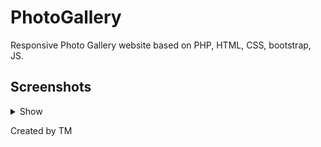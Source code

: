 # PhotoGallery
Responsive Photo Gallery website based on PHP, HTML, CSS, bootstrap, JS.

## Screenshots
<details><summary>Show</summary>
  <h3 align="center"> Interactive Main Page </h3>
  <p align="center">
    <img src="https://user-images.githubusercontent.com/44200262/113524312-3589bf00-95ae-11eb-923b-e44d24d3d30a.png" width="80%" align="center"></img>
  </p>
  <br>
  <h3 align="center"> It's fully responsive! </h3>
  <p align="center">
    <img src="https://user-images.githubusercontent.com/44200262/113524351-594d0500-95ae-11eb-813f-bf087418c09d.png" width="80%"></img>
  </p>
  <br>
  <h3 align="center"> Updating Menu Bar </h3>
  <p align="center">
    <img src="https://user-images.githubusercontent.com/44200262/113524322-3d496380-95ae-11eb-9763-98d1609d1828.png" width="80%"></img>
  </p>
  <br>
  <h3 align="center"> Create your own category! </h3>
  <p align="center">
    <img src="https://user-images.githubusercontent.com/44200262/113524328-463a3500-95ae-11eb-81b4-b56aef1cefa6.png" width="80%"></img>
  </p>
  <br>
  <h3 align="center"> Display photos in your category! </h3>
  <p align="center">
    <img src="https://user-images.githubusercontent.com/44200262/113524333-49352580-95ae-11eb-8476-f33eec11fccf.png" width="80%"></img>
  </p>
  <br>
  <h3 align="center"> You can edit your photos </h3>
  <p align="center">
    <img src="https://user-images.githubusercontent.com/44200262/113524343-5520e780-95ae-11eb-9c37-c4ec77323d04.png" width="80%"></img>
  </p>
  <br>
  <h3 align="center"> See the photo in its full resolution with edit options </h3>
  <p align="center">
    <img src="https://user-images.githubusercontent.com/44200262/113524348-56eaab00-95ae-11eb-9b0e-67b45dff41ba.png" width="80%"></img>
  </p>
  <br>
</details>

Created by TM

